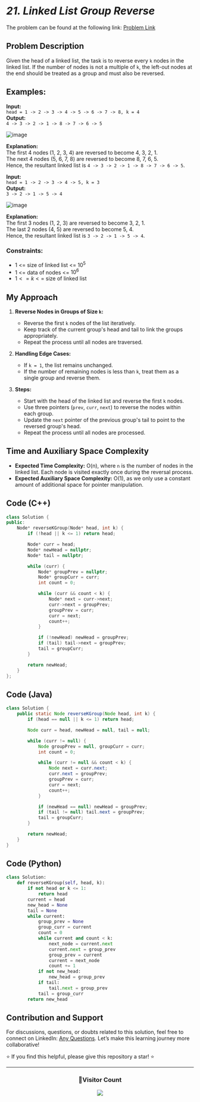 # *21. Linked List Group Reverse*

The problem can be found at the following link: [Problem Link](https://www.geeksforgeeks.org/problems/reverse-a-linked-list-in-groups-of-given-size/1)

## Problem Description

Given the head of a linked list, the task is to reverse every `k` nodes in the linked list. If the number of nodes is not a multiple of `k`, the left-out nodes at the end should be treated as a group and must also be reversed.

## Examples:

**Input:**  
`head = 1 -> 2 -> 3 -> 4 -> 5 -> 6 -> 7 -> 8, k = 4`  
**Output:**  
`4 -> 3 -> 2 -> 1 -> 8 -> 7 -> 6 -> 5`  

![image](https://github.com/user-attachments/assets/388056dd-b4a9-461f-87cf-02fa693672fd)

**Explanation:**  
The first 4 nodes (1, 2, 3, 4) are reversed to become 4, 3, 2, 1.  
The next 4 nodes (5, 6, 7, 8) are reversed to become 8, 7, 6, 5.  
Hence, the resultant linked list is `4 -> 3 -> 2 -> 1 -> 8 -> 7 -> 6 -> 5`.



**Input:**  
`head = 1 -> 2 -> 3 -> 4 -> 5, k = 3`  
**Output:**  
`3 -> 2 -> 1 -> 5 -> 4`  

![image](https://github.com/user-attachments/assets/06bf17ba-f494-4b56-9fae-8d69e4b800a1)

**Explanation:**  
The first 3 nodes (1, 2, 3) are reversed to become 3, 2, 1.  
The last 2 nodes (4, 5) are reversed to become 5, 4.  
Hence, the resultant linked list is `3 -> 2 -> 1 -> 5 -> 4`.



### Constraints:
- 1 <= size of linked list <= $10^5$
- 1 <= data of nodes <= $10^6$
- $1 <= k <=$ size of linked list



## My Approach

1. **Reverse Nodes in Groups of Size `k`:**  
   - Reverse the first `k` nodes of the list iteratively.  
   - Keep track of the current group's head and tail to link the groups appropriately.  
   - Repeat the process until all nodes are traversed.  

2. **Handling Edge Cases:**
   - If `k = 1`, the list remains unchanged.
   - If the number of remaining nodes is less than `k`, treat them as a single group and reverse them.  

3. **Steps:**
   - Start with the head of the linked list and reverse the first `k` nodes.
   - Use three pointers (`prev`, `curr`, `next`) to reverse the nodes within each group.
   - Update the `next` pointer of the previous group's tail to point to the reversed group's head.
   - Repeat the process until all nodes are processed.


## Time and Auxiliary Space Complexity

- **Expected Time Complexity:** O(n), where `n` is the number of nodes in the linked list. Each node is visited exactly once during the reversal process.  
- **Expected Auxiliary Space Complexity:** O(1), as we only use a constant amount of additional space for pointer manipulation.  



## Code (C++)

```cpp
class Solution {
public:
    Node* reverseKGroup(Node* head, int k) {
        if (!head || k <= 1) return head;

        Node* curr = head;
        Node* newHead = nullptr;
        Node* tail = nullptr;

        while (curr) {
            Node* groupPrev = nullptr;
            Node* groupCurr = curr;
            int count = 0;

            while (curr && count < k) {
                Node* next = curr->next;
                curr->next = groupPrev;
                groupPrev = curr;
                curr = next;
                count++;
            }

            if (!newHead) newHead = groupPrev;
            if (tail) tail->next = groupPrev;
            tail = groupCurr;
        }

        return newHead;
    }
};
```



## Code (Java)

```java
class Solution {
    public static Node reverseKGroup(Node head, int k) {
        if (head == null || k <= 1) return head;

        Node curr = head, newHead = null, tail = null;

        while (curr != null) {
            Node groupPrev = null, groupCurr = curr;
            int count = 0;

            while (curr != null && count < k) {
                Node next = curr.next;
                curr.next = groupPrev;
                groupPrev = curr;
                curr = next;
                count++;
            }

            if (newHead == null) newHead = groupPrev;
            if (tail != null) tail.next = groupPrev;
            tail = groupCurr;
        }

        return newHead;
    }
}
```



## Code (Python)

```python
class Solution:
    def reverseKGroup(self, head, k):
        if not head or k <= 1:
            return head
        current = head
        new_head = None
        tail = None
        while current:
            group_prev = None
            group_curr = current
            count = 0
            while current and count < k:
                next_node = current.next
                current.next = group_prev
                group_prev = current
                current = next_node
                count += 1
            if not new_head:
                new_head = group_prev
            if tail:
                tail.next = group_prev
            tail = group_curr
        return new_head
```



## Contribution and Support

For discussions, questions, or doubts related to this solution, feel free to connect on LinkedIn: [Any Questions](https://www.linkedin.com/in/het-patel-8b110525a/). Let’s make this learning journey more collaborative!

⭐ If you find this helpful, please give this repository a star! ⭐

---

<div align="center">
  <h3><b>📍Visitor Count</b></h3>
</div>

<p align="center">
  <img src="https://profile-counter.glitch.me/Hunterdii/count.svg" />
</p>
